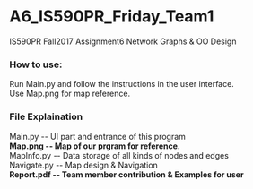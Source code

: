 # A6_IS590PR_Friday_Team1
IS590PR Fall2017 Assignment6 Network Graphs &amp; OO Design

### How to use:
Run Main.py and follow the instructions in the user interface.  
Use Map.png for map reference.

### File Explaination
Main.py -- UI part and entrance of this program  
**Map.png -- Map of our prgram for reference.**  
MapInfo.py -- Data storage of all kinds of nodes and edges  
Navigate.py -- Map design & Navigation  
**Report.pdf -- Team member contribution & Examples for user**
